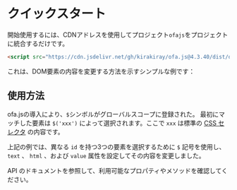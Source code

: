 <template is="exm-article">
<a href="../../publics/examples/set-props.html" preview></a>
</template>

# クイックスタート

開始使用するには、CDNアドレスを使用してプロジェクト`ofajs`をプロジェクトに統合するだけです。

```html
<script src="https://cdn.jsdelivr.net/gh/kirakiray/ofa.js@4.3.40/dist/ofa.js"></script>
```

これは、DOM要素の内容を変更する方法を示すシンプルな例です：

## 使用方法

ofa.jsの導入により、`$`シンボルがグローバルスコープに登録された。 最初にマッチした要素は `$('xxx')` によって選択されます。ここで `xxx` は標準の [CSS セレクタ](https://developer.mozilla.org/en-US/docs/Web/CSS/CSS_selectors) の内容です。

上記の例では、異なる `id` を持つ3つの要素を選択するために `$` 記号を使用し、`text` 、 `html` 、および `value` 属性を設定してその内容を変更しました。

API のドキュメントを参照して、利用可能なプロパティやメソッドを確認してください。
